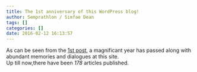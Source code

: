 ```yaml
---
title: The 1st anniversary of this WordPress blog!
author: Semprathlon / Simfae Dean
tags: []
categories: []
date: 2016-02-12 16:13:57
---
```

As can be seen from the [1st post](/?p=1), a magnificant year has passed along with abundant memories and dialogues at this site.  
Up till now,there have been *178* articles published.  